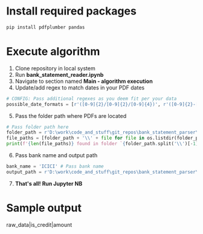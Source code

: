 # Install required packages
```bash
pip install pdfplumber pandas
```

# Execute algorithm
1. Clone repository in local system
2. Run **bank_statement_reader.ipynb**
3. Navigate to section named **Main - algorithm execution**
4. Update/add regex to match dates in your PDF dates
```python
# CONFIG: Pass additional regexes as you deem fit per your data
possible_date_formats = [r'([0-9]{2}/[0-9]{2}/[0-9]{4})', r'([0-9]{2}-[a-zA-Z]{3}-[0-9]{2})']
```
5. Pass the folder path where PDFs are located
```python
# Pass folder path here
folder_path = r'D:\work\code_and_stuff\git_repos\bank_statement_parser\Bank-Statement-Reader-Dashboard\1_data\icici_statements'
file_paths = [folder_path + '\\' + file for file in os.listdir(folder_path)]
print(f'{len(file_paths)} found in folder `{folder_path.split('\\')[-1]}`')
```
6. Pass bank name and output path
```python
bank_name = 'ICICI' # Pass bank name
output_path = r'D:\work\code_and_stuff\git_repos\bank_statement_parser\Bank-Statement-Reader-Dashboard\2_output'
```
7. **That's all! Run Jupyter NB**

# Sample output
raw_data|is_credit|amount
